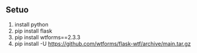 ## Setuo
1. install python
2. pip install flask
3. pip install wtforms==2.3.3
4. pip install -U https://github.com/wtforms/flask-wtf/archive/main.tar.gz
